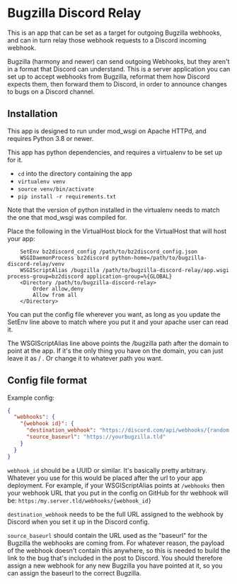 # Bugzilla Discord Relay

This is an app that can be set as a target for outgoing Bugzilla webhooks, and can in turn relay those webhook requests to a Discord incoming webhook.

Bugzilla (harmony and newer) can send outgoing Webhooks, but they aren't in a format that Discord can understand. This is a server application you can set up to accept webhooks from Bugzilla, reformat them how Discord expects them, then forward them to Discord, in order to announce changes to bugs on a Discord channel.

## Installation

This app is designed to run under mod_wsgi on Apache HTTPd, and requires Python 3.8 or newer.

This app has python dependencies, and requires a virtualenv to be set up for it.

* `cd` into the directory containing the app
* `virtualenv venv`
* `source venv/bin/activate`
* `pip install -r requirements.txt`

Note that the version of python installed in the virtualenv needs to match the one that mod_wsgi was compiled for.

Place the following in the VirtualHost block for the VirtualHost that will host your app:

``` httpconf
    SetEnv bz2discord_config /path/to/bz2discord_config.json
    WSGIDaemonProcess bz2discord python-home=/path/to/bugzilla-discord-relay/venv
    WSGIScriptAlias /bugzilla /path/to/bugzilla-discord-relay/app.wsgi process-group=bz2discord application-group=%{GLOBAL}
    <Directory /path/to/bugzilla-discord-relay>
        Order allow,deny
        Allow from all
    </Directory>
```

You can put the config file wherever you want, as long as you update the SetEnv line above to match where you put it and your apache user can read it.

The WSGIScriptAlias line above points the /bugzilla path after the domain to point at the app. If it's the only thing you have on the domain, you can just leave it as / . Or change it to whatever path you want.

## Config file format

Example config:
``` json
{
  "webhooks": {
    "{webhook id}": {
      "destination_webhook": "https://discord.com/api/webhooks/{random webhook code}",
      "source_baseurl": "https://yourbugzilla.tld"
    }
  }
}
```

`webhook_id` should be a UUID or similar. It's basically pretty arbitrary. Whatever you use for this would be placed after the url to your app deployment. For example, if your WSGIScriptAlias points at `/webhooks` then your webhook URL that you put in the config on GitHub for thr webhook will be: `https:/my.server.tld/webhooks/{webhook_id}`

`destination_webhook` needs to be the full URL assigned to the webhook by Discord when you set it up in the Discord config.

`source_baseurl` should contain the URL used as the "baseurl" for the Bugzilla the webhooks are coming from. For whatever reason, the payload of the webhook doesn't contain this anywhere, so this is needed to build the link to the bug that's included in the post to Discord. You should therefore assign a new webhook for any new Bugzilla you have pointed at it, so you can assign the baseurl to the correct Bugzilla.
